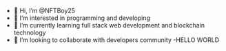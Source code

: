 - 👋 Hi, I’m @NFTBoy25
- 👀 I’m interested in programming and developing
- 🌱 I’m currently learning full stack web development and blockchain technology
- 💞️ I’m looking to collaborate with developers community
-HELLO WORLD

<!---
NFTBoy25/NFTBoy25 is a ✨ special ✨ repository because its `README.md` (this file) appears on your GitHub profile.
You can click the Preview link to take a look at your changes.
--->
